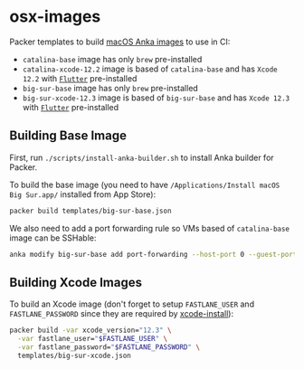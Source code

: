 # osx-images

Packer templates to build [macOS Anka images](https://veertu.com/anka-technology/) to use in CI:

  * `catalina-base` image has only `brew` pre-installed
  * `catalina-xcode-12.2` image is based of `catalina-base` and has `Xcode 12.2` with [`Flutter`](https://flutter.dev/) pre-installed
  * `big-sur-base` image has only `brew` pre-installed
  * `big-sur-xcode-12.3` image is based of `big-sur-base` and has `Xcode 12.3` with [`Flutter`](https://flutter.dev/) pre-installed

## Building Base Image

First, run `./scripts/install-anka-builder.sh` to install Anka builder for Packer.

To build the base image (you need to have `/Applications/Install macOS Big Sur.app/` installed from App Store):

```bash
packer build templates/big-sur-base.json
```

We also need to add a port forwarding rule so VMs based of `catalina-base` image can be SSHable:

```bash
anka modify big-sur-base add port-forwarding --host-port 0 --guest-port 22 ssh
```

## Building Xcode Images

To build an Xcode image (don't forget to setup `FASTLANE_USER` and `FASTLANE_PASSWORD` since they are required by
[xcode-install](https://github.com/KrauseFx/xcode-install#usage)):

```bash
packer build -var xcode_version="12.3" \
  -var fastlane_user="$FASTLANE_USER" \
  -var fastlane_password="$FASTLANE_PASSWORD" \
  templates/big-sur-xcode.json
```
